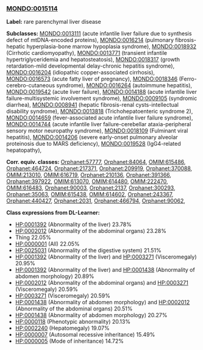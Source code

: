 
### [MONDO:0015114](http://purl.obolibrary.org/obo/MONDO_0015114)
**Label:** rare parenchymal liver disease

**Subclasses:** [MONDO:0013111](http://purl.obolibrary.org/obo/MONDO_0013111) (acute infantile liver failure due to synthesis defect of mtDNA-encoded proteins), [MONDO:0016214](http://purl.obolibrary.org/obo/MONDO_0016214) (pulmonary fibrosis-hepatic hyperplasia-bone marrow hypoplasia syndrome), [MONDO:0018932](http://purl.obolibrary.org/obo/MONDO_0018932) (Cirrhotic cardiomyopathy), [MONDO:0013771](http://purl.obolibrary.org/obo/MONDO_0013771) (transient infantile hypertriglyceridemia and hepatosteatosis), [MONDO:0018317](http://purl.obolibrary.org/obo/MONDO_0018317) (growth retardation-mild developmental delay-chronic hepatitis syndrome), [MONDO:0016204](http://purl.obolibrary.org/obo/MONDO_0016204) (idiopathic copper-associated cirrhosis), [MONDO:0016573](http://purl.obolibrary.org/obo/MONDO_0016573) (acute fatty liver of pregnancy), [MONDO:0018346](http://purl.obolibrary.org/obo/MONDO_0018346) (Ferro-cerebro-cutaneous syndrome), [MONDO:0016264](http://purl.obolibrary.org/obo/MONDO_0016264) (autoimmune hepatitis), [MONDO:0019542](http://purl.obolibrary.org/obo/MONDO_0019542) (acute liver failure), [MONDO:0014188](http://purl.obolibrary.org/obo/MONDO_0014188) (acute infantile liver failure-multisystemic involvement syndrome), [MONDO:0009105](http://purl.obolibrary.org/obo/MONDO_0009105) (syndromic diarrhea), [MONDO:0008941](http://purl.obolibrary.org/obo/MONDO_0008941) (hepatic fibrosis-renal cysts-intellectual disability syndrome), [MONDO:0013818](http://purl.obolibrary.org/obo/MONDO_0013818) (Trichohepatoenteric syndrome 2), [MONDO:0014659](http://purl.obolibrary.org/obo/MONDO_0014659) (fever-associated acute infantile liver failure syndrome), [MONDO:0014744](http://purl.obolibrary.org/obo/MONDO_0014744) (acute infantile liver failure-cerebellar ataxia-peripheral sensory motor neuropathy syndrome), [MONDO:0018109](http://purl.obolibrary.org/obo/MONDO_0018109) (Fulminant viral hepatitis), [MONDO:0014206](http://purl.obolibrary.org/obo/MONDO_0014206) (severe early-onset pulmonary alveolar proteinosis due to MARS deficiency), [MONDO:0019528](http://purl.obolibrary.org/obo/MONDO_0019528) (IgG4-related hepatopathy), 

**Corr. equiv. classes:** [Orphanet:57777](http://www.orpha.net/ORDO/Orphanet_57777), [Orphanet:84064](http://www.orpha.net/ORDO/Orphanet_84064), [OMIM:615486](http://purl.obolibrary.org/obo/OMIM_615486), [Orphanet:464724](http://www.orpha.net/ORDO/Orphanet_464724), [Orphanet:217371](http://www.orpha.net/ORDO/Orphanet_217371), [Orphanet:209919](http://www.orpha.net/ORDO/Orphanet_209919), [Orphanet:370088](http://www.orpha.net/ORDO/Orphanet_370088), [OMIM:213010](http://purl.obolibrary.org/obo/OMIM_213010), [OMIM:616719](http://purl.obolibrary.org/obo/OMIM_616719), [Orphanet:210136](http://www.orpha.net/ORDO/Orphanet_210136), [Orphanet:391366](http://www.orpha.net/ORDO/Orphanet_391366), [Orphanet:397922](http://www.orpha.net/ORDO/Orphanet_397922), [OMIM:613070](http://purl.obolibrary.org/obo/OMIM_613070), [OMIM:614480](http://purl.obolibrary.org/obo/OMIM_614480), [OMIM:222470](http://purl.obolibrary.org/obo/OMIM_222470), [OMIM:616483](http://purl.obolibrary.org/obo/OMIM_616483), [Orphanet:90003](http://www.orpha.net/ORDO/Orphanet_90003), [Orphanet:2137](http://www.orpha.net/ORDO/Orphanet_2137), [Orphanet:300293](http://www.orpha.net/ORDO/Orphanet_300293), [Orphanet:35063](http://www.orpha.net/ORDO/Orphanet_35063), [OMIM:615438](http://purl.obolibrary.org/obo/OMIM_615438), [OMIM:614602](http://purl.obolibrary.org/obo/OMIM_614602), [Orphanet:243367](http://www.orpha.net/ORDO/Orphanet_243367), [Orphanet:440427](http://www.orpha.net/ORDO/Orphanet_440427), [Orphanet:2031](http://www.orpha.net/ORDO/Orphanet_2031), [Orphanet:466794](http://www.orpha.net/ORDO/Orphanet_466794), [Orphanet:90062](http://www.orpha.net/ORDO/Orphanet_90062), 

**Class expressions from DL-Learner:**

- [HP:0001392](http://purl.obolibrary.org/obo/HP_0001392) (Abnormality of the liver) 23.78%
- [HP:0002012](http://purl.obolibrary.org/obo/HP_0002012) (Abnormality of the abdominal organs) 23.28%
- Thing 22.05%
- [HP:0000001](http://purl.obolibrary.org/obo/HP_0000001) (All) 22.05%
- [HP:0025031](http://purl.obolibrary.org/obo/HP_0025031) (Abnormality of the digestive system) 21.51%
- [HP:0001392](http://purl.obolibrary.org/obo/HP_0001392) (Abnormality of the liver) and [HP:0003271](http://purl.obolibrary.org/obo/HP_0003271) (Visceromegaly) 20.95%
- [HP:0001392](http://purl.obolibrary.org/obo/HP_0001392) (Abnormality of the liver) and [HP:0001438](http://purl.obolibrary.org/obo/HP_0001438) (Abnormality of abdomen morphology) 20.89%
- [HP:0002012](http://purl.obolibrary.org/obo/HP_0002012) (Abnormality of the abdominal organs) and [HP:0003271](http://purl.obolibrary.org/obo/HP_0003271) (Visceromegaly) 20.59%
- [HP:0003271](http://purl.obolibrary.org/obo/HP_0003271) (Visceromegaly) 20.59%
- [HP:0001438](http://purl.obolibrary.org/obo/HP_0001438) (Abnormality of abdomen morphology) and [HP:0002012](http://purl.obolibrary.org/obo/HP_0002012) (Abnormality of the abdominal organs) 20.51%
- [HP:0001438](http://purl.obolibrary.org/obo/HP_0001438) (Abnormality of abdomen morphology) 20.27%
- [HP:0000118](http://purl.obolibrary.org/obo/HP_0000118) (Phenotypic abnormality) 20.13%
- [HP:0002240](http://purl.obolibrary.org/obo/HP_0002240) (Hepatomegaly) 19.07%
- [HP:0000007](http://purl.obolibrary.org/obo/HP_0000007) (Autosomal recessive inheritance) 15.49%
- [HP:0000005](http://purl.obolibrary.org/obo/HP_0000005) (Mode of inheritance) 14.72%


